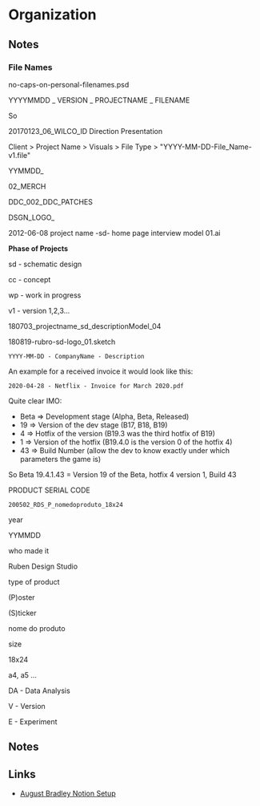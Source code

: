 # Organization

## Notes

### File Names

no-caps-on-personal-filenames.psd

YYYYMMDD \_ VERSION \_ PROJECTNAME \_ FILENAME

So

20170123\_06\_WILCO\_ID Direction Presentation

Client &gt; Project Name &gt; Visuals &gt; File Type &gt; "YYYY-MM-DD-File\_Name-v1.file"

YYMMDD\_

02\_MERCH

DDC\_002\_DDC\_PATCHES

DSGN\_LOGO\_

2012-06-08 project name -sd- home page interview model 01.ai

**Phase of Projects**

sd - schematic design

cc - concept

wp - work in progress

v1 - version 1,2,3…

180703\_projectname\_sd\_descriptionModel\_04

180819-rubro-sd-logo\_01.sketch

`YYYY-MM-DD - CompanyName - Description`

An example for a received invoice it would look like this:

`2020-04-28 - Netflix - Invoice for March 2020.pdf`

Quite clear IMO:

* Beta =&gt; Development stage \(Alpha, Beta, Released\)
* 19 =&gt; Version of the dev stage \(B17, B18, B19\)
* 4 =&gt; Hotfix of the version \(B19.3 was the third hotfix of B19\)
* 1 =&gt; Version of the hotfix \(B19.4.0 is the version 0 of the hotfix 4\)
* 43 =&gt; Build Number \(allow the dev to know exactly under which parameters the game is\)

So Beta 19.4.1.43 = Version 19 of the Beta, hotfix 4 version 1, Build 43

PRODUCT SERIAL CODE

`200502_RDS_P_nomedoproduto_18x24`

year

YYMMDD

who made it

Ruben Design Studio

type of product

\(P\)oster

\(S\)ticker

nome do produto

size

18x24

a4, a5 ...

DA - Data Analysis

V - Version

E - Experiment

## Notes

## Links

* [August Bradley Notion Setup](https://www.youtube.com/watch?v=4-TYSah25UM)

